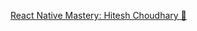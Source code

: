 [React Native Mastery: Hitesh Choudhary 🎥 ](https://www.youtube.com/watch?v=kGtEax1WQFg&list=PLRAV69dS1uWSjBBJ-egNNOd4mdblt1P4c&index=1)